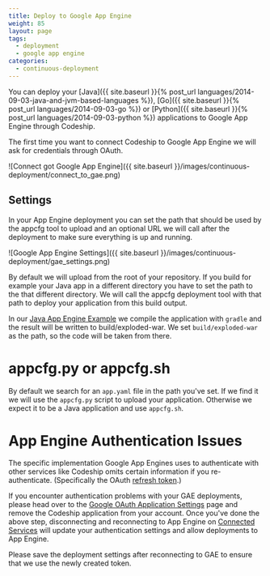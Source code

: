 ```yaml
---
title: Deploy to Google App Engine
weight: 85
layout: page
tags:
  - deployment
  - google app engine
categories:
  - continuous-deployment
---
```

You can deploy your [Java]({{ site.baseurl }}{% post_url languages/2014-09-03-java-and-jvm-based-languages %}), [Go]({{ site.baseurl }}{% post_url languages/2014-09-03-go %}) or [Python]({{ site.baseurl }}{% post_url languages/2014-09-03-python %}) applications to Google App Engine through Codeship.

The first time you want to connect Codeship to Google App Engine we will
ask for credentials through OAuth.

![Connect got Google App Engine]({{ site.baseurl }}/images/continuous-deployment/connect_to_gae.png)

## Settings

In your App Engine deployment you can set the path that should be used by
the appcfg tool to upload and an optional URL we will call after the deployment
to make sure everything is up and running.

![Google App Engine Settings]({{ site.baseurl }}/images/continuous-deployment/gae_settings.png)

By default we will upload from the root of your repository. If you build for
example your Java app in a different directory you have to set the path to the
that different directory. We will call the appcfg deployment tool with that path
to deploy your application from this build output.

In our [Java App Engine Example](https://github.com/CodeshipExamples/java-app-engine)
we compile the application with `gradle` and the result will be written to
build/exploded-war. We set `build/exploded-war` as the path, so the code will
be taken from there.

# appcfg.py or appcfg.sh

By default we search for an `app.yaml` file in the path you've set. If we
find it we will use the `appcfg.py` script to upload your application. Otherwise we
expect it to be a Java application and use `appcfg.sh`.

# App Engine Authentication Issues

The specific implementation Google App Engines uses to authenticate with other
services like Codeship omits certain information if you re-authenticate.
(Specifically the OAuth [refresh token](https://auth0.com/docs/refresh-token).)

If you encounter authentication problems with your GAE deployments,
please head over to the [Google OAuth Application Settings](https://security.google.com/settings/security/permissions)
page and remove the Codeship application from your account.
Once you've done the above step, disconnecting and reconnecting to App Engine
on [Connected Services](https://codeship.com/authentications) will update your authentication settings
and allow deployments to App Engine.

Please save the deployment settings after reconnecting to GAE to ensure that we use the newly created token.
